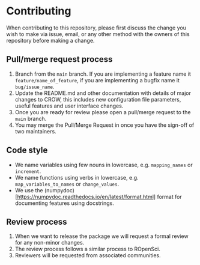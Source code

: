 # Contributing

When contributing to this repository, please first discuss the change you wish
to make via issue, email, or any other method with the owners of this
repository before making a change.

## Pull/merge request process

1. Branch from the `main` branch. If you are implementing a feature name it
   `feature/name_of_feature`, if you are implementing a bugfix name it
   `bug/issue_name`.
2. Update the README.md and other documentation with details of major changes
   to CROW, this includes new configuration file parameters, useful features
   and user interface changes.
3. Once you are ready for review please open a pull/merge request to the
   `main` branch.
4. You may merge the Pull/Merge Request in once you have the sign-off of two
   maintainers.


## Code style

- We name variables using few nouns in lowercase, e.g. `mapping_names`
  or `increment`.
- We name functions using verbs in lowercase, e.g. `map_variables_to_names` or
  `change_values`.
- We use the (numpydoc)[https://numpydoc.readthedocs.io/en/latest/format.html]
  format for documenting features using docstrings.

## Review process

1. When we want to release the package we will request a formal review for any
   non-minor changes.
2. The review process follows a similar process to ROpenSci.
3. Reviewers will be requested from associated communities.
